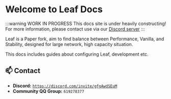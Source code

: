 # Welcome to Leaf Docs
:::warning WORK IN PROGRESS
This docs site is under heavily constructing! 
For more information, please contact use via our [Discord server](https://discord.gg/gfgAwdSEuM)
:::

Leaf is a Paper fork, aim to find balance between Performance, Vanilla, 
and Stability, designed for large network, high capacity situation.

This docs includes guides about configuring Leaf, development etc.

## 📫 Contact
- **Discord:** [`https://discord.com/invite/gfgAwdSEuM`](https://discord.com/invite/gfgAwdSEuM)
- **Community QQ Group:** `619278377`
